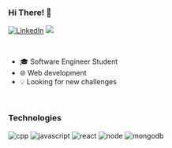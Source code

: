 ### Hi There! 👋

[![LinkedIn](https://img.shields.io/badge/LinkedIn-0077B5?style=for-the-badge&logo=linkedin&logoColor=white)](https://www.linkedin.com/in/thallesgadelha/)
<a href="mailto:thallesgadelha10@gmail.com" ><img src="https://img.shields.io/badge/Gmail-D14836?style=for-the-badge&logo=gmail&logoColor=white" target="_blank" ></a>

<br>

<ul>
  <li>🎓 Software Engineer Student</li>
  <li>🌐 Web development</li>
  <li>💡 Looking for new challenges</li>
</ul>

<br>

### Technologies
<div style="display: inline-block">
  <img align="center" alt="cpp" src="https://img.shields.io/badge/C%2B%2B-00599C?style=for-the-badge&logo=c%2B%2B&logoColor=white" />
  <img align="center" alt="javascript" src="https://img.shields.io/badge/JavaScript-323330?style=for-the-badge&logo=javascript&logoColor=F7DF1E" />
  <img align="center" alt="react" src="https://img.shields.io/badge/React-20232A?style=for-the-badge&logo=react&logoColor=61DAFB" />
  <img align="center" alt="node" src="https://img.shields.io/badge/Node.js-43853D?style=for-the-badge&logo=node.js&logoColor=white" />
  <img align="center" alt="mongodb" src="https://img.shields.io/badge/MongoDB-4EA94B?style=for-the-badge&logo=mongodb&logoColor=white" />  
</div>
